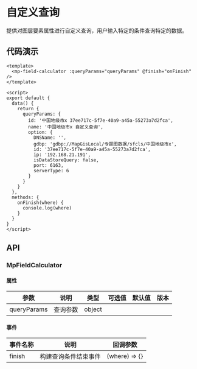 # 自定义查询

提供对图层要素属性进行自定义查询，用户输入特定的条件查询特定的数据。

## 代码演示

```vue
<template>
  <mp-field-calculator :queryParams="queryParams" @finish="onFinish" />
</template>

<script>
export default {
  data() {
    return {
      queryParams: {
        id: '中国地级市x 37ee717c-5f7e-40a9-a45a-55273a7d2fca',
        name: '中国地级市x 自定义查询',
        option: {
          DNSName: '',
          gdbp: 'gdbp://MapGisLocal/专题图数据/sfcls/中国地级市x',
          id: '37ee717c-5f7e-40a9-a45a-55273a7d2fca',
          ip: '192.168.21.191',
          isDataStoreQuery: false,
          port: 6163,
          serverType: 6
        }
      }
    }
  },
  methods: {
    onFinish(where) {
      console.log(where)
    }
  }
}
</script>
```

## API

### MpFieldCalculator

#### 属性

| 参数        | 说明     | 类型   | 可选值 | 默认值 | 版本 |
| ----------- | -------- | ------ | ------ | ------ | ---- |
| queryParams | 查询参数 | object |        |        |      |

#### 事件

| 事件名称 | 说明                 | 回调参数      |
| -------- | -------------------- | ------------- |
| finish   | 构建查询条件结束事件 | (where) => {} |
